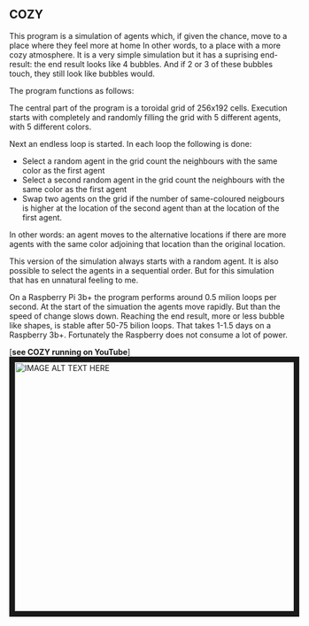 

## COZY

This program is a simulation of agents which, if given the chance, move to a place where they feel more at home In other words, to a place with a more cozy atmosphere. It is a very simple simulation but it has a suprising end-result: the end result looks like 4 bubbles. And if 2 or 3 of these bubbles touch, they still look like bubbles would.


The program functions as follows:

The central part of the program is a toroidal grid of 256x192 cells. Execution starts with completely and randomly filling the grid with 5 different agents, with 5 different colors.

Next an endless loop is started. In each loop the following is done:

-	Select a random agent in the grid
		count the neighbours with the same color as the first agent
-	Select a second random agent in the grid
		count the neighbours with the same color as the first agent 	
-	Swap two agents on the grid if the number of same-coloured neigbours is 			higher at the location of the second agent than at the location of 			the first agent.

In other words: an agent moves to the alternative locations if there are more agents with the same color adjoining that location than the original location.

This version of the simulation always starts with a random agent. It is also possible to select the agents in a sequential order. But for this simulation that has en unnatural feeling to me.
	
On a Raspberry Pi 3b+ the program performs around 0.5 milion loops per second. At the start of the simuation the agents move rapidly. But than the speed of change slows down. Reaching the end result, more or less bubble like shapes, is stable after 50-75 bilion loops. That takes 1-1.5 days on a Raspberry 3b+. Fortunately the Raspberry does not consume a lot of power.



[**see COZY running on YouTube**]<a href="http://www.youtube.com/watch?feature=player_embedded&v=7b2-aXWt0z0
" target="_blank"><img src="http://img.youtube.com/vi/7b2-aXWt0z0/0.jpg" 
alt="IMAGE ALT TEXT HERE" width="600" height="450" border="10" /></a>






